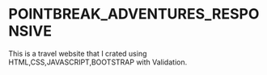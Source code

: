 # POINTBREAK_ADVENTURES_RESPONSIVE
This is a travel website that I crated using HTML,CSS,JAVASCRIPT,BOOTSTRAP with Validation.

